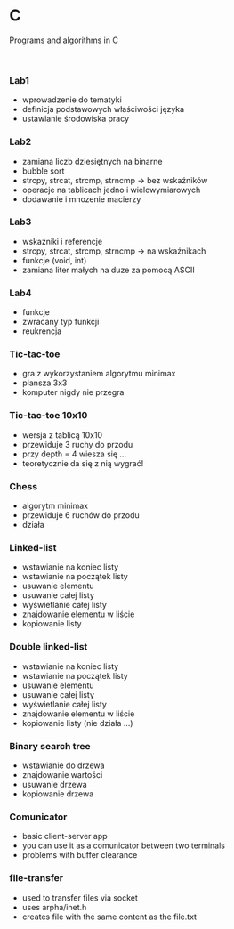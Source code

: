 # C
Programs and algorithms in C 

<br />

### Lab1
- wprowadzenie do tematyki
- definicja podstawowych właściwości języka
- ustawianie środowiska pracy

### Lab2
- zamiana liczb dziesiętnych na binarne
- bubble sort
- strcpy, strcat, strcmp, strncmp -> bez wskaźników
- operacje na tablicach jedno i wielowymiarowych
- dodawanie i mnozenie macierzy

### Lab3
- wskaźniki i referencje
- strcpy, strcat, strcmp, strncmp -> na wskaźnikach
- funkcje (void, int)
- zamiana liter małych na duze za pomocą ASCII

### Lab4
  - funkcje
  - zwracany typ funkcji
  - reukrencja

### Tic-tac-toe 
  - gra z wykorzystaniem algorytmu minimax
  - plansza 3x3
  - komputer nigdy nie przegra

### Tic-tac-toe 10x10
  - wersja z tablicą 10x10
  - przewiduje 3 ruchy do przodu
  - przy depth = 4 wiesza się ...
  - teoretycznie da się z nią wygrać!

### Chess 
  - algorytm minimax
  - przewiduje 6 ruchów do przodu 
  - działa 

### Linked-list
- wstawianie na koniec listy
- wstawianie na początek listy
- usuwanie elementu
- usuwanie całej listy
- wyświetlanie całej listy
- znajdowanie elementu w liście
- kopiowanie listy

### Double linked-list
- wstawianie na koniec listy
- wstawianie na początek listy
- usuwanie elementu
- usuwanie całej listy
- wyświetlanie całej listy
- znajdowanie elementu w liście
- kopiowanie listy (nie działa ...)

### Binary search tree
- wstawianie do drzewa
- znajdowanie wartości
- usuwanie drzewa
- kopiowanie drzewa 

### Comunicator 
- basic client-server app
- you can use it as a comunicator between two terminals
- problems with buffer clearance

### file-transfer
- used to transfer files via socket 
- uses arpha/inet.h
- creates file with the same content as the file.txt
